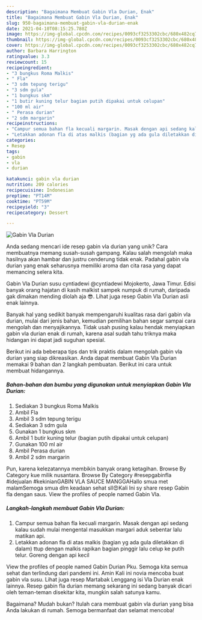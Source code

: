```yaml
---
description: "Bagaimana Membuat Gabin Vla Durian, Enak"
title: "Bagaimana Membuat Gabin Vla Durian, Enak"
slug: 950-bagaimana-membuat-gabin-vla-durian-enak
date: 2021-04-10T08:15:25.780Z
image: https://img-global.cpcdn.com/recipes/0093cf3253302cbc/680x482cq70/gabin-vla-durian-foto-resep-utama.jpg
thumbnail: https://img-global.cpcdn.com/recipes/0093cf3253302cbc/680x482cq70/gabin-vla-durian-foto-resep-utama.jpg
cover: https://img-global.cpcdn.com/recipes/0093cf3253302cbc/680x482cq70/gabin-vla-durian-foto-resep-utama.jpg
author: Barbara Harrington
ratingvalue: 3.3
reviewcount: 15
recipeingredient:
- "3 bungkus Roma Malkis"
- " Fla"
- "3 sdm tepung terigu"
- "3 sdm gula"
- "1 bungkus skm"
- "1 butir kuning telur bagian putih dipakai untuk celupan"
- "100 ml air"
- " Perasa durian"
- "2 sdm margarin"
recipeinstructions:
- "Campur semua bahan fla kecuali margarin. Masak dengan api sedang kalau sudah mulai mengental masukkan margari aduk sebentar lalu matikan api."
- "Letakkan adonan fla di atas malkis (bagian yg ada gula diletakkan di dalam) ttup dengan malkis rapikan bagian pinggir lalu celup ke putih telur. Goreng dengan api kecil"
categories:
- Resep
tags:
- gabin
- vla
- durian

katakunci: gabin vla durian 
nutrition: 209 calories
recipecuisine: Indonesian
preptime: "PT14M"
cooktime: "PT59M"
recipeyield: "3"
recipecategory: Dessert

---
```



![Gabin Vla Durian](https://img-global.cpcdn.com/recipes/0093cf3253302cbc/680x482cq70/gabin-vla-durian-foto-resep-utama.jpg)

Anda sedang mencari ide resep gabin vla durian yang unik? Cara membuatnya memang susah-susah gampang. Kalau salah mengolah maka hasilnya akan hambar dan justru cenderung tidak enak. Padahal gabin vla durian yang enak seharusnya memiliki aroma dan cita rasa yang dapat memancing selera kita.

Gabin Vla Durian susu cyntiadewi @cyntiadewi Mojokerto, Jawa Timur. Edisi banyak orang hajatan di kasih malkist sampek numpuk di rumah, daripada gak dimakan mending diolah aja 😎. Lihat juga resep Gabin Vla Durian asli enak lainnya.

Banyak hal yang sedikit banyak mempengaruhi kualitas rasa dari gabin vla durian, mulai dari jenis bahan, kemudian pemilihan bahan segar sampai cara mengolah dan menyajikannya. Tidak usah pusing kalau hendak menyiapkan gabin vla durian enak di rumah, karena asal sudah tahu triknya maka hidangan ini dapat jadi suguhan spesial.


Berikut ini ada beberapa tips dan trik praktis dalam mengolah gabin vla durian yang siap dikreasikan. Anda dapat membuat Gabin Vla Durian memakai 9 bahan dan 2 langkah pembuatan. Berikut ini cara untuk membuat hidangannya.

<!--inarticleads1-->

##### Bahan-bahan dan bumbu yang digunakan untuk menyiapkan Gabin Vla Durian:

1. Sediakan 3 bungkus Roma Malkis
1. Ambil  Fla
1. Ambil 3 sdm tepung terigu
1. Sediakan 3 sdm gula
1. Gunakan 1 bungkus skm
1. Ambil 1 butir kuning telur (bagian putih dipakai untuk celupan)
1. Gunakan 100 ml air
1. Ambil  Perasa durian
1. Ambil 2 sdm margarin


Pun, karena kelezatannya membikin banyak orang ketagihan. Browse By Category kue milik nusantara. Browse By Category #resepgabinfla #idejualan #kekinianGABIN VLA SAUCE MANGGAHallo smua met malamSemoga smua dlm keadaan sehat sll😍Kali Ini sy share resep Gabin fla dengan saus. View the profiles of people named Gabin Vla. 

<!--inarticleads2-->

##### Langkah-langkah membuat Gabin Vla Durian:

1. Campur semua bahan fla kecuali margarin. Masak dengan api sedang kalau sudah mulai mengental masukkan margari aduk sebentar lalu matikan api.
1. Letakkan adonan fla di atas malkis (bagian yg ada gula diletakkan di dalam) ttup dengan malkis rapikan bagian pinggir lalu celup ke putih telur. Goreng dengan api kecil


View the profiles of people named Gabin Durian Pku. Semoga kita semua sehat dan terlindung dari pandemi ini. Amin Kali ini novia mencoba buat gabin vla susu. Lihat juga resep Martabak Lenggang isi Vla Durian enak lainnya. Resep gabin fla durian memang sekarang ini sedang banyak dicari oleh teman-teman disekitar kita, mungkin salah satunya kamu. 

Bagaimana? Mudah bukan? Itulah cara membuat gabin vla durian yang bisa Anda lakukan di rumah. Semoga bermanfaat dan selamat mencoba!
